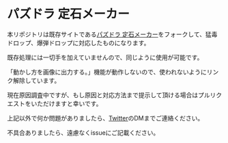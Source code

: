 # パズドラ 定石メーカー

本リポジトリは既存サイトである[パズドラ 定石メーカー](http://serizawa.web5.jp/puzzdra_theory_maker/)をフォークして、猛毒ドロップ、爆弾ドロップに対応したものになります。

既存処理には一切手を加えていませんので、同じように使用が可能です。

「動かし方を画像に出力する。」機能が動作しないので、使われないようにリンク解除しています。

現在原因調査中ですが、もし原因と対応方法まで提示して頂ける場合はプルリクエストをいただけますと幸いです。

上記以外で何か問題がありましたら、[Twitter](https://twitter.com/interceptor128)のDMまでご連絡ください。

不具合ありましたら、遠慮なくissueにご記載ください。
